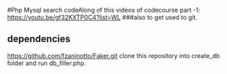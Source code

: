 #Php Mysql search
codeAlong of this videos of codecourse part -1: https://youtu.be/gf32KXTP0C4?list=WL
###also to get used to git.

## dependencies
https://github.com/fzaninotto/Faker.git
clone this repository into create_db folder and run db_filler.php.
